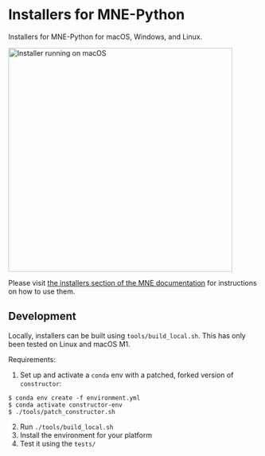 # Installers for MNE-Python

Installers for MNE-Python for macOS, Windows, and Linux.

<img src="https://mne.tools/dev/_static/mne_installer_macOS.png" alt="Installer running on macOS" width="450px">

Please visit [the installers section of the MNE documentation](https://mne.tools/dev/install/installers.html) for instructions on how to use them.

## Development

Locally, installers can be built using `tools/build_local.sh`. This has only been tested on Linux and macOS M1.

Requirements:

1. Set up and activate a `conda` env with a patched, forked version of `constructor`:
  ```console
  $ conda env create -f environment.yml
  $ conda activate constructor-env
  $ ./tools/patch_constructor.sh
  ```
2. Run `./tools/build_local.sh`
3. Install the environment for your platform
4. Test it using the `tests/`
